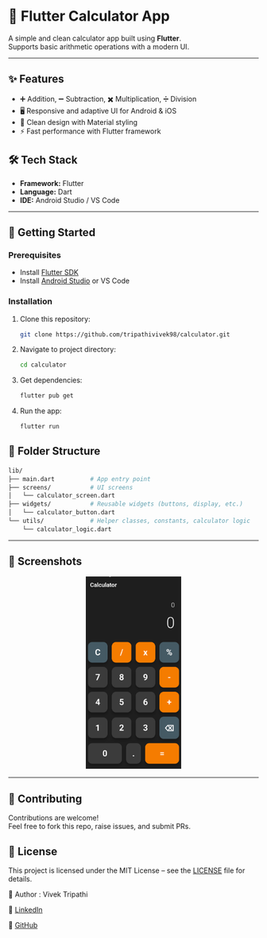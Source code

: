 # 🧮 Flutter Calculator App

A simple and clean calculator app built using **Flutter**.  
Supports basic arithmetic operations with a modern UI.

---

## ✨ Features
- ➕ Addition, ➖ Subtraction, ✖️ Multiplication, ➗ Division
- 🖥️ Responsive and adaptive UI for Android & iOS
- 🎨 Clean design with Material styling
- ⚡ Fast performance with Flutter framework

## 🛠️ Tech Stack
- **Framework:** Flutter
- **Language:** Dart
- **IDE:** Android Studio / VS Code

---

## 🚀 Getting Started

### Prerequisites
- Install [Flutter SDK](https://flutter.dev/docs/get-started/install)
- Install [Android Studio](https://developer.android.com/studio) or VS Code

### Installation
1. Clone this repository:
   ```bash
   git clone https://github.com/tripathivivek98/calculator.git
2. Navigate to project directory:
   ```bash
   cd calculator
3. Get dependencies:
   ```bash
   flutter pub get
4. Run the app:
   ```bash
   flutter run


## 📂 Folder Structure

  ```bash
  lib/
  ├── main.dart          # App entry point
  ├── screens/           # UI screens
  │   └── calculator_screen.dart
  ├── widgets/           # Reusable widgets (buttons, display, etc.)
  │   └── calculator_button.dart
  └── utils/             # Helper classes, constants, calculator logic
      └── calculator_logic.dart
  ```

---

## 📱 Screenshots
<p align="center">
  <img src="home.png" alt="Calculator Home" width="192"/>
</p>

---

## 🤝 Contributing
Contributions are welcome!<br>
Feel free to fork this repo, raise issues, and submit PRs.


## 📜 License

This project is licensed under the MIT License – see the [LICENSE](LICENSE) file for details.



👤 Author : Vivek Tripathi

💼 [LinkedIn](https://www.linkedin.com/in/vivek--tripathi/)

🐙 [GitHub](https://github.com/tripathivivek98)


   
